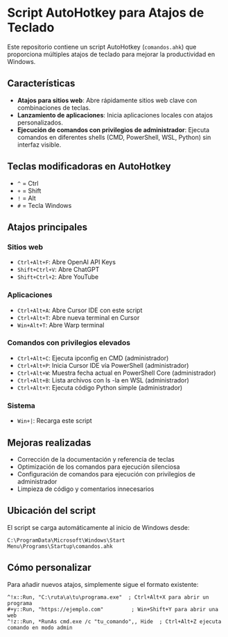 # Script AutoHotkey para Atajos de Teclado

Este repositorio contiene un script AutoHotkey (`comandos.ahk`) que proporciona múltiples atajos de teclado para mejorar la productividad en Windows.

## Características

- **Atajos para sitios web**: Abre rápidamente sitios web clave con combinaciones de teclas.
- **Lanzamiento de aplicaciones**: Inicia aplicaciones locales con atajos personalizados.
- **Ejecución de comandos con privilegios de administrador**: Ejecuta comandos en diferentes shells (CMD, PowerShell, WSL, Python) sin interfaz visible.

## Teclas modificadoras en AutoHotkey

- `^` = Ctrl
- `+` = Shift
- `!` = Alt
- `#` = Tecla Windows

## Atajos principales

### Sitios web
- `Ctrl+Alt+F`: Abre OpenAI API Keys
- `Shift+Ctrl+V`: Abre ChatGPT
- `Shift+Ctrl+2`: Abre YouTube

### Aplicaciones
- `Ctrl+Alt+A`: Abre Cursor IDE con este script
- `Ctrl+Alt+T`: Abre nueva terminal en Cursor
- `Win+Alt+T`: Abre Warp terminal

### Comandos con privilegios elevados
- `Ctrl+Alt+C`: Ejecuta ipconfig en CMD (administrador)
- `Ctrl+Alt+P`: Inicia Cursor IDE vía PowerShell (administrador)
- `Ctrl+Alt+W`: Muestra fecha actual en PowerShell Core (administrador)
- `Ctrl+Alt+B`: Lista archivos con ls -la en WSL (administrador)
- `Ctrl+Alt+Y`: Ejecuta código Python simple (administrador)

### Sistema
- `Win+|`: Recarga este script

## Mejoras realizadas

- Corrección de la documentación y referencia de teclas
- Optimización de los comandos para ejecución silenciosa
- Configuración de comandos para ejecución con privilegios de administrador
- Limpieza de código y comentarios innecesarios

## Ubicación del script

El script se carga automáticamente al inicio de Windows desde:
```
C:\ProgramData\Microsoft\Windows\Start Menu\Programs\Startup\comandos.ahk
```

## Cómo personalizar

Para añadir nuevos atajos, simplemente sigue el formato existente:

```ahk
^!x::Run, "C:\ruta\a\tu\programa.exe"  ; Ctrl+Alt+X para abrir un programa
#+y::Run, "https://ejemplo.com"         ; Win+Shift+Y para abrir una web
^!z::Run, *RunAs cmd.exe /c "tu_comando",, Hide  ; Ctrl+Alt+Z ejecuta comando en modo admin
``` 